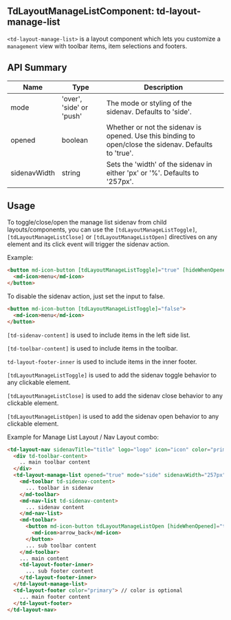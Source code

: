 ## TdLayoutManageListComponent: td-layout-manage-list

`<td-layout-manage-list>` is a layout component which lets you customize a `management` view with toolbar items, item selections and footers.


## API Summary

| Name | Type | Description |
| --- | --- | --- |
| mode | 'over', 'side' or 'push' | The mode or styling of the sidenav. Defaults to 'side'.
| opened | boolean | Whether or not the sidenav is opened. Use this binding to open/close the sidenav. Defaults to 'true'.
| sidenavWidth | string | Sets the 'width' of the sidenav in either 'px' or '%'. Defaults to '257px'.


## Usage

To toggle/close/open the manage list sidenav from child layouts/components, you can use the `[tdLayoutManageListToggle]`, `[tdLayoutManageListClose]` or `[tdLayoutManageListOpen]` directives on any element and its click event will trigger the sidenav action.

Example:

```html
<button md-icon-button [tdLayoutManageListToggle]="true" [hideWhenOpened]="true"> // or tdLayoutManageListOpen / tdLayoutManageListClose
  <md-icon>menu</md-icon>
</button>
```

To disable the sidenav action, just set the input to false.

```html
<button md-icon-button [tdLayoutManageListToggle]="false">
  <md-icon>menu</md-icon>
</button>
```

`[td-sidenav-content]` is used to include items in the left side list.

`[td-toolbar-content]` is used to include items in the toolbar.

`td-layout-footer-inner` is used to include items in the inner footer.

`[tdLayoutManageListToggle]` is used to add the sidenav toggle behavior to any clickable element.

`[tdLayoutManageListClose]` is used to add the sidenav close behavior to any clickable element.

`[tdLayoutManageListOpen]` is used to add the sidenav open behavior to any clickable element.

Example for Manage List Layout / Nav Layout combo:

```html
<td-layout-nav sidenavTitle="title" logo="logo" icon="icon" color="primary">
  <div td-toolbar-content>
    .. main toolbar content
  </div>
  <td-layout-manage-list opened="true" mode="side" sidenavWidth="257px">
    <md-toolbar td-sidenav-content>
      ... toolbar in sidenav
    </md-toolbar>
    <md-nav-list td-sidenav-content>
      ... sidenav content
    </md-nav-list>
    <md-toolbar>
      <button md-icon-button tdLayoutManageListOpen [hideWhenOpened]="true">
        <md-icon>arrow_back</md-icon>
      </button>
      ... sub toolbar content
    </md-toolbar>
    ... main content
    <td-layout-footer-inner>
      ... sub footer content
    </td-layout-footer-inner>
  </td-layout-manage-list>
  <td-layout-footer color="primary"> // color is optional
    ... main footer content
  </td-layout-footer>
</td-layout-nav>
```
